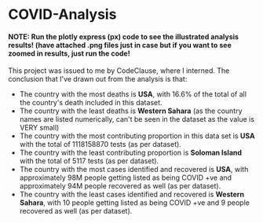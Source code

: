# COVID-Analysis
#### NOTE: Run the plotly express (px) code to see the illustrated analysis results! (have attached .png files just in case but if you want to see zoomed in results, just run the code!
This project was issued to me by CodeClause, where I interned.
The conclusion that I've drawn out from the analysis is that:
- The country with the most deaths is **USA**, with 16.6% of the total of all the country's death included in this dataset. 
- The country with the least deaths is **Western Sahara** (as the country names are listed numerically, can't be seen in the dataset as the value is VERY small)
- The country with the most contributing proportion in this data set is **USA** with the total of 1118158870 tests (as per dataset).
- The country with the least contributing proportion is **Soloman Island** with the total of 5117 tests (as per dataset).
- The country with the most cases identified and recovered is **USA**, with approximately 98M people getting listed as being COVID +ve and approximately 94M people recovered as well (as per dataset).
- The country with the least cases identified and recovered is **Western Sahara**, with 10 people getting listed as being COVID +ve and 9 people recovered as well (as per dataset).
